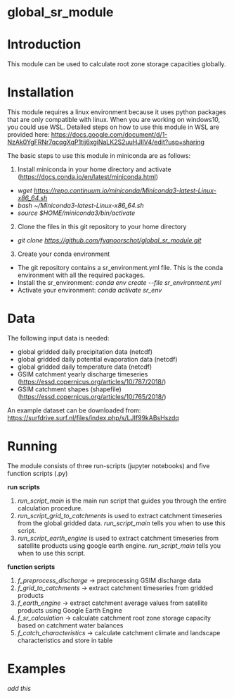 # global_sr_module

# Introduction
This module can be used to calculate root zone storage capacities globally.  

# Installation
This module requires a linux environment because it uses python packages that are only compatible with linux. When you are working on windows10, you could use WSL. Detailed steps on how to use this module in WSL are provided here: https://docs.google.com/document/d/1-NzAk0YgFRNr7qcqgXqP1tij6xgiNaLK2S2uuHJIlV4/edit?usp=sharing 

The basic steps to use this module in miniconda are as follows:
1. Install miniconda in your home directory and activate (https://docs.conda.io/en/latest/miniconda.html)
- *wget https://repo.continuum.io/miniconda/Miniconda3-latest-Linux-x86_64.sh*
- *bash ~/Miniconda3-latest-Linux-x86_64.sh*
- *source $HOME/miniconda3/bin/activate*
2. Clone the files in this git repository to your home directory
- *git clone https://github.com/fvanoorschot/global_sr_module.git*
3. Create your conda environment
- The git repository contains a sr_environment.yml file. This is the conda environment with all the required packages. 
- Install the sr_environment: 
   *conda env create --file sr_environment.yml*
- Activate your environment:
   *conda activate sr_env*

# Data
The following input data is needed:
- global gridded daily precipitation data (netcdf)
- global gridded daily potential evaporation data (netcdf)
- global gridded daily temperature data (netcdf)
- GSIM catchment yearly discharge timeseries (https://essd.copernicus.org/articles/10/787/2018/)
- GSIM catchment shapes (shapefile) (https://essd.copernicus.org/articles/10/765/2018/)

An example dataset can be downloaded from: https://surfdrive.surf.nl/files/index.php/s/LJIf99kABsHszdq

# Running
The module consists of three run-scripts (jupyter notebooks) and five function scripts (.py)

**run scripts**
1. *run_script_main* is the main run script that guides you through the entire calculation procedure.
2. *run_script_grid_to_catchments* is used to extract catchment timeseries from the global gridded data. *run_script_main* tells you when to use this script.
3. *run_script_earth_engine* is used to extract catchment timeseries from satellite products using google earth engine. *run_script_main* tells you when to use this script.

**function scripts**
1. *f_preprocess_discharge* -> preprocessing GSIM discharge data
2. *f_grid_to_catchments* -> extract catchment timeseries from gridded products
3. *f_earth_engine* -> extract catchment average values from satellite products using Google Earth Engine
4. *f_sr_calculation* -> calculate catchment root zone storage capacity based on catchment water balances
5. *f_catch_characteristics* -> calculate catchment climate and landscape characteristics and store in table

# Examples
*add this*


